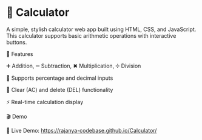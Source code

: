 # 📱 Calculator

A simple, stylish calculator web app built using HTML, CSS, and JavaScript.
This calculator supports basic arithmetic operations with interactive buttons.

🚀 Features

➕ Addition, ➖ Subtraction, ✖ Multiplication, ➗ Division

🧮 Supports percentage and decimal inputs

🧹 Clear (AC) and delete (DEL) functionality

⚡ Real-time calculation display

🎬 Demo

🔗 Live Demo: https://rajanya-codebase.github.io/Calculator/
